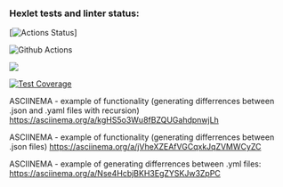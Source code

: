 ### Hexlet tests and linter status:
[![Actions Status](https://github.com/ChigrinDmitry/frontend-project-46/workflows/hexlet-check/badge.svg)]

![Github Actions](https://github.com/ChigrinDmitry/frontend-project-46/actions/workflows/tests&linter.yml/badge.svg)

<a href="https://codeclimate.com/github/ChigrinDmitry/frontend-project-46/maintainability"><img src="https://api.codeclimate.com/v1/badges/e619035f5cef44b381e7/maintainability" /></a>

[![Test Coverage](https://api.codeclimate.com/v1/badges/e619035f5cef44b381e7/test_coverage)](https://codeclimate.com/github/ChigrinDmitry/frontend-project-46/test_coverage)

ASCIINEMA - example of functionality (generating differrences between .json and .yaml files with recursion)
https://asciinema.org/a/kgHS5o3Wu8fBZQUGahdpnwjLh

ASCIINEMA - example of functionality (generating differrences between .json files)
https://asciinema.org/a/jVheXZEAfVGCqxkJqZVMWCyZC

ASCIINEMA - example of generating differrences between .yml files:
https://asciinema.org/a/Nse4HcbjBKH3EgZYSKJw3ZpPC
